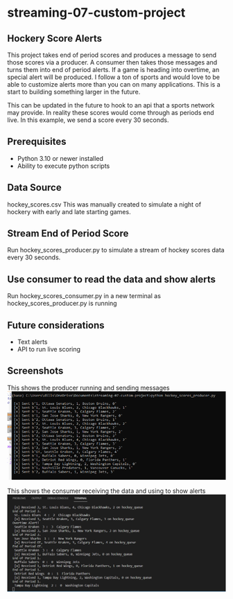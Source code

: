 # streaming-07-custom-project

## Hockery Score Alerts

This project takes end of period scores and produces a message to send those scores via a producer. A consumer then takes those messages and turns them into end of period alerts. If a game is heading into overtime, an special alert will be produced. I follow a ton of sports and would love to be able to customize alerts more than you can on many applications. This is a start to building something larger in the future.

This can be updated in the future to hook to an api that a sports network may provide. In reality these scores would come through as periods end live. In this example, we send a score every 30 seconds.

## Prerequisites
* Python 3.10 or newer installed
* Ability to execute python scripts

## Data Source
hockey_scores.csv
This was manually created to simulate a night of hockery with early and late starting games.

## Stream End of Period Score
Run hockey_scores_producer.py to simulate a stream of hockey scores data every 30 seconds.


## Use consumer to read the data and show alerts
Run hockey_scores_consumer.py in a new terminal as hockey_scores_producer.py is running

## Future considerations
* Text alerts
* API to run live scoring

## Screenshots
This shows the producer running and sending messages
![Sending Messages](producer.png)

This shows the consumer receiving the data and using to show alerts
![Consumer](consumer.png)